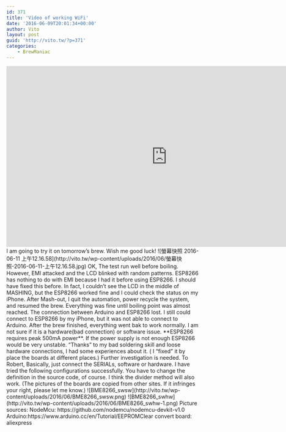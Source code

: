 ```yaml
---
id: 371
title: 'Video of working WiFi'
date: '2016-06-09T20:01:34+00:00'
author: Vito
layout: post
guid: 'http://vito.tw/?p=371'
categories:
    - BrewManiac
---
```


<div class="jetpack-video-wrapper"><iframe allowfullscreen="" frameborder="0" height="473" loading="lazy" src="https://www.youtube.com/embed/RDVYDUay660?feature=oembed" width="840"></iframe></div>   
I am going to try it on tomorrow’s brew. Wish me good luck!  
![螢幕快照 2016-06-11 上午12.16.58](http://vito.tw/wp-content/uploads/2016/06/螢幕快照-2016-06-11-上午12.16.58.jpg)  
OK, The test run well before boiling. However, EMI attacked and the LCD blinked with random patterns. ESP8266 has nothing to do with EMI because I had it before using ESP8266. I should have fixed this before. In fact, I couldn’t see the LCD in the middle of MASHING, but the ESP8266 worked fine and I could check the status on my iPhone. After Mash-out, I quit the automation, power recycle the system, and resumed the brew. Everything was fine until boiling point was almost reached. The connection between Arduino and ESP8266 lost. I still could connect to ESP8266 by my iPhone, but it was not able to connect to Arduino. After the brew finished, everything went bak to work normally.  
I am not sure if it is a hardware(bad connection) or software issue. **ESP8266 requires peak 500mA power**. If the power supply is not enough ESP8266 would be very unstable. “Thanks” to my bad soldering skill and loose hardware connections, I had some experiences about it. ( I “fixed” it by place the boards at different places.) Further investigation is needed.  
To Robert,  
Basically, just connect the SERIALs, software or hardware. I have tried the following configurations successfully. You have to change the definition in the source code, of course. I think the divider method will also work.  
(The pictures of the boards are copied from other sites. If it infringes your right, please let me know.)  
![BME8266_swsw](http://vito.tw/wp-content/uploads/2016/06/BME8266_swsw.png) ![BME8266_swhw](http://vito.tw/wp-content/uploads/2016/06/BME8266_swhw-1.png)  
Picture sources:  
NodeMcu: https://github.com/nodemcu/nodemcu-devkit-v1.0  
Arduino:https://www.arduino.cc/en/Tutorial/EEPROMClear  
convert board: aliexpress